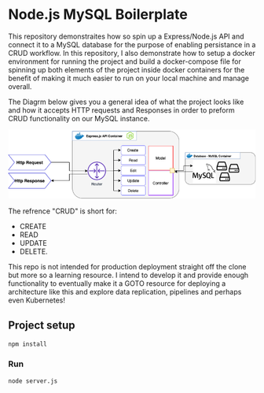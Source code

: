 # Node.js MySQL Boilerplate
This repository demonstraites how so spin up a Express/Node.js API and connect it to a MySQL database for the purpose of enabling persistance in a CRUD workflow.
In this repository, I also demonstrate how to setup a docker environment for running the project and build a docker-compose file for spinning up both elements of the project inside docker containers for the benefit of making it much easier to run on your local machine and manage overall. 

The Diagrm below gives you a general idea of what the project looks like and how it accepts HTTP requests and Responses in order to preform CRUD functionality on our MySQL instance. 

![Screenshot](resources/img/1.png)


The refrence "CRUD" is short for:
- CREATE
- READ 
- UPDATE
- DELETE.

This repo is not intended for production deployment straight off the clone but more so a learning resource. I intend to develop it and provide enough functionality to eventually make it a GOTO resource for deploying a architecture like this and explore data replication, pipelines and perhaps even Kubernetes!



## Project setup
```
npm install
```

### Run
```
node server.js
```